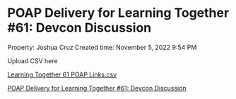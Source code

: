 # POAP Delivery for Learning Together #61: Devcon Discussion

Property: Joshua Cruz
Created time: November 5, 2022 9:54 PM

Upload CSV here

[Learning Together 61 POAP Links.csv](POAP%20Delivery%20for%20Learning%20Together%20#61%20Devcon%20Dis%20ba83e571bc704300b43477d3a10a5833/Learning_Together_61_POAP_Links.csv)

[POAP Delivery for Learning Together #61: Devcon Discussion](POAP%20Delivery%20for%20Learning%20Together%20#61%20Devcon%20Dis%20ba83e571bc704300b43477d3a10a5833/POAP%20Delivery%20for%20Learning%20Together%20#61%20Devcon%20Dis%2028bb6191fbf34420bf1d9eff5a160595.csv)